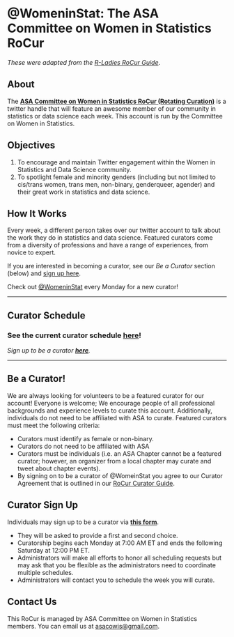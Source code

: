 # @WomeninStat: The ASA Committee on Women in Statistics RoCur  

_These were adapted from the [R-Ladies RoCur Guide](https://github.com/rladies/starter-kit/tree/master/RoCur-Twitter)_.

## About  
  
The **[ASA Committee on Women in Statistics RoCur (Rotating Curation)](https://twitter.com/WomeninStat)** is a twitter handle that will feature an awesome member of our community in statistics or data science each week. This account is run by the Committee on Women in Statistics.      
  
   
## Objectives  
  
1. To encourage and maintain Twitter engagement within the Women in Statistics and Data Science community.    
2. To spotlight female and minority genders (including but not limited to cis/trans women, trans men, non-binary, genderqueer, agender) and their great work in statistics and data science.   
  
## How It Works  
  
Every week, a different person takes over our twitter account to talk about the work they do in statistics and data science. Featured curators come from a diversity of professions and have a range of experiences, from novice to expert.  
  
If you are interested in becoming a curator, see our *Be a Curator* section (below) and [sign up here](https://docs.google.com/forms/d/e/1FAIpQLSc59uWZIbkyK9xdx2FZ_Au9QPEZCMbauvURaJt58Jy18MAUtg/viewform?usp=sf_link).  
  
Check out [@WomeninStat](https://twitter.com/WomeninStat) every Monday for a new curator!    
  

***  
  
  
## Curator Schedule 

### See the current curator schedule **[here](https://docs.google.com/spreadsheets/d/1wxjdP5EMimDbDrJIK1rY_adquD3MqZD__wT9oLosxZQ/edit?usp=sharing)**!  

*Sign up to be a curator **[here](https://docs.google.com/forms/d/e/1FAIpQLSc59uWZIbkyK9xdx2FZ_Au9QPEZCMbauvURaJt58Jy18MAUtg/viewform?usp=sf_link)**.*   
  
  
***  
  
  
## Be a Curator! 
  
We are always looking for volunteers to be a featured curator for our account! Everyone is welcome; We encourage people of all professional backgrounds and experience levels to curate this account. Additionally, individuals do not need to be affiliated with ASA to curate. Featured curators must meet the following criteria:  
  
* Curators must identify as female or non-binary.  
* Curators do not need to be affiliated with ASA
* Curators must be individuals (i.e. an ASA Chapter cannot be a featured curator; however, an organizer from a local chapter may curate and tweet about chapter events).   
* By signing on to be a curator of @WomeinStat you agree to our Curator Agreement that is outlined in our [RoCur Curator Guide](https://github.com/asacowis/rocur/blob/master/WomeninStat-Rocur-Guide.md).    
  
## Curator Sign Up  
  
Individuals may sign up to be a curator via **[this form](https://docs.google.com/forms/d/e/1FAIpQLSc59uWZIbkyK9xdx2FZ_Au9QPEZCMbauvURaJt58Jy18MAUtg/viewform?usp=sf_link)**.   
  
  
* They will be asked to provide a first and second choice.    
* Curatorship begins each Monday at 7:00 AM ET and ends the following Saturday at 12:00 PM ET.   
* Administrators will make all efforts to honor all scheduling requests but may ask that you be flexible as the administrators need to coordinate multiple schedules.  
* Administrators will contact you to schedule the week you will curate.  
  
   
## Contact Us  
  
This RoCur is managed by ASA Committee on Women in Statistics members. You can email us at asacowis@gmail.com. 
  

  



  
